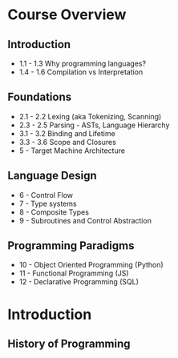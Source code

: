 Course Overview
===============

Introduction
------------

- 1.1 - 1.3 Why programming languages?
- 1.4 - 1.6 Compilation vs Interpretation

Foundations
-----------

- 2.1 - 2.2 Lexing (aka Tokenizing, Scanning)
- 2.3 - 2.5 Parsing - ASTs, Language Hierarchy
- 3.1 - 3.2 Binding and Lifetime
- 3.3 - 3.6 Scope and Closures
- 5 - Target Machine Architecture

Language Design
---------------

- 6 - Control Flow
- 7 - Type systems
- 8 - Composite Types
- 9 - Subroutines and Control Abstraction

Programming Paradigms
---------------------

- 10 - Object Oriented Programming (Python)
- 11 - Functional Programming (JS)
- 12 - Declarative Programming (SQL)

Introduction
============

History of Programming
----------------------

